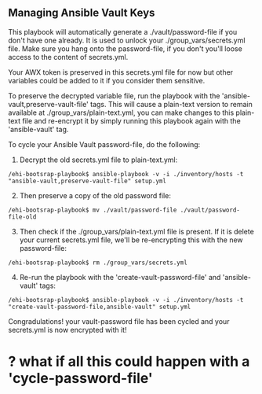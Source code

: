 
## Managing Ansible Vault Keys

This playbook will automatically generate a ./vault/password-file if you don't have one already. It is used to unlock your ./group_vars/secrets.yml file. Make sure you hang onto the password-file, if you don't you'll loose access to the content of secrets.yml.

Your AWX token is preserved in this secrets.yml file for now but other variables could be added to it if you consider them sensitive.

To preserve the decrypted variable file, run the playbook with the 'ansible-vault,preserve-vault-file' tags. This will cause a plain-text version to remain available at ./group_vars/plain-text.yml, you can make changes to this plain-text file and re-encrypt it by simply running this playbook again with the 'ansible-vault' tag.


To cycle your Ansible Vault password-file, do the following:

1) Decrypt the old secrets.yml file to plain-text.yml:

`/ehi-bootsrap-playbook$ ansible-playbook -v -i ./inventory/hosts -t "ansible-vault,preserve-vault-file" setup.yml`


2) Then preserve a copy of the old password file:

`/ehi-bootsrap-playbook$ mv ./vault/password-file ./vault/password-file-old`


3) Then check if the ./group_vars/plain-text.yml file is present. If it is delete your current secrets.yml file, we'll be re-encrypting this with the new password-file:

`/ehi-bootsrap-playbook$ rm ./group_vars/secrets.yml`


4) Re-run the playbook with the 'create-vault-password-file' and 'ansible-vault' tags:

`/ehi-bootsrap-playbook$ ansible-playbook -v -i ./inventory/hosts -t "create-vault-password-file,ansible-vault" setup.yml`


Congradulations! your vault-password file has been cycled and your secrets.yml is now encrypted with it!

# ? what if all this could happen with a 'cycle-password-file'